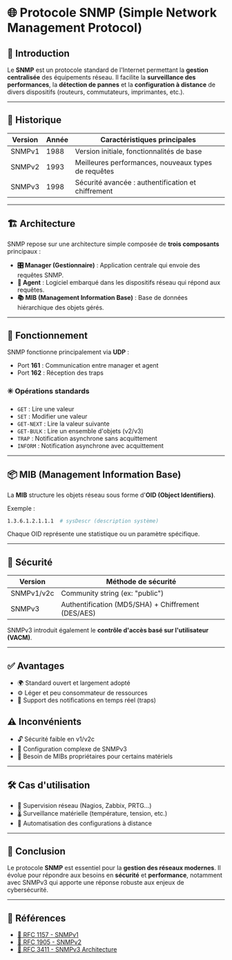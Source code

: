 # 🌐 Protocole SNMP (Simple Network Management Protocol)

## 📘 Introduction

Le **SNMP** est un protocole standard de l'Internet permettant la **gestion centralisée** des équipements réseau. Il facilite la **surveillance des performances**, la **détection de pannes** et la **configuration à distance** de divers dispositifs (routeurs, commutateurs, imprimantes, etc.).

---

## 📜 Historique

| Version | Année | Caractéristiques principales                        |
| ------- | ----- | --------------------------------------------------- |
| SNMPv1  | 1988  | Version initiale, fonctionnalités de base           |
| SNMPv2  | 1993  | Meilleures performances, nouveaux types de requêtes |
| SNMPv3  | 1998  | Sécurité avancée : authentification et chiffrement  |

---

## 🏗️ Architecture

SNMP repose sur une architecture simple composée de **trois composants** principaux :

* **🎛️ Manager (Gestionnaire)** : Application centrale qui envoie des requêtes SNMP.
* **🔌 Agent** : Logiciel embarqué dans les dispositifs réseau qui répond aux requêtes.
* **📚 MIB (Management Information Base)** : Base de données hiérarchique des objets gérés.

---

## 🔄 Fonctionnement

SNMP fonctionne principalement via **UDP** :

* Port **161** : Communication entre manager et agent
* Port **162** : Réception des traps

### ✳️ Opérations standards

* `GET` : Lire une valeur
* `SET` : Modifier une valeur
* `GET-NEXT` : Lire la valeur suivante
* `GET-BULK` : Lire un ensemble d'objets (v2/v3)
* `TRAP` : Notification asynchrone sans acquittement
* `INFORM` : Notification asynchrone avec acquittement

---

## 📦 MIB (Management Information Base)

La **MIB** structure les objets réseau sous forme d'**OID (Object Identifiers)**.

Exemple :

```bash
1.3.6.1.2.1.1.1  # sysDescr (description système)
```

Chaque OID représente une statistique ou un paramètre spécifique.

---

## 🔐 Sécurité

| Version    | Méthode de sécurité                                |
| ---------- | -------------------------------------------------- |
| SNMPv1/v2c | Community string (ex: "public")                    |
| SNMPv3     | Authentification (MD5/SHA) + Chiffrement (DES/AES) |

SNMPv3 introduit également le **contrôle d'accès basé sur l'utilisateur (VACM)**.

---

## ✅ Avantages

* 🌍 Standard ouvert et largement adopté
* ⚙️ Léger et peu consommateur de ressources
* 🔔 Support des notifications en temps réel (traps)

## ⚠️ Inconvénients

* 🔓 Sécurité faible en v1/v2c
* 🧩 Configuration complexe de SNMPv3
* 📄 Besoin de MIBs propriétaires pour certains matériels

---

## 🛠️ Cas d'utilisation

* 📡 Supervision réseau (Nagios, Zabbix, PRTG...)
* 🌡️ Surveillance matérielle (température, tension, etc.)
* 🔄 Automatisation des configurations à distance

---

## 🧾 Conclusion

Le protocole **SNMP** est essentiel pour la **gestion des réseaux modernes**. Il évolue pour répondre aux besoins en **sécurité** et **performance**, notamment avec SNMPv3 qui apporte une réponse robuste aux enjeux de cybersécurité.

---

## 🔗 Références

* [📄 RFC 1157 - SNMPv1](https://tools.ietf.org/html/rfc1157)
* [📄 RFC 1905 - SNMPv2](https://tools.ietf.org/html/rfc1905)
* [📄 RFC 3411 - SNMPv3 Architecture](https://tools.ietf.org/html/rfc3411)
